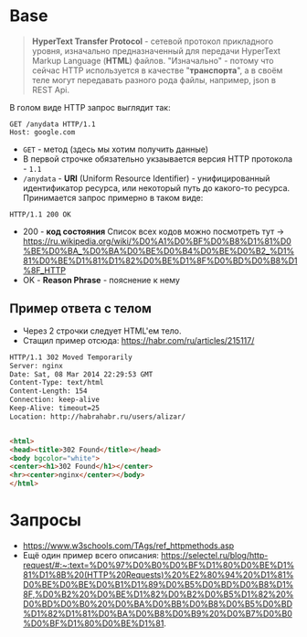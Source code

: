 # Base
> **HyperText Transfer Protocol** - сетевой протокол прикладного уровня, изначально предназначенный для передачи HyperText Markup Language (**HTML**) файлов.
> "Изначально" - потому что сейчас HTTP используется в качестве "**транспорта**", а в своём теле могут передавать разного рода файлы, например, json в REST Api.

В голом виде HTTP запрос выглядит так:
```
GET /anydata HTTP/1.1  
Host: google.com
```
* `GET` - метод (здесь мы хотим получить данные)
* В первой строчке обязательно укзаывается версия HTTP протокола - `1.1`
* `/anydata` - **URI** (Uniform Resource Identifier) - унифицированный идентификатор ресурса, или некоторый путь до какого-то ресурса. 
Принимается запрос примерно в таком виде:
```
HTTP/1.1 200 OK
```
* 200 - **код состояния**
	Список всех кодов можно посмотреть тут -> https://ru.wikipedia.org/wiki/%D0%A1%D0%BF%D0%B8%D1%81%D0%BE%D0%BA_%D0%BA%D0%BE%D0%B4%D0%BE%D0%B2_%D1%81%D0%BE%D1%81%D1%82%D0%BE%D1%8F%D0%BD%D0%B8%D1%8F_HTTP
* OK - **Reason Phrase** - пояснение к нему
## Пример ответа с телом
* Через 2 строчки следует HTML'ем тело.
* Стащил пример отсюда: https://habr.com/ru/articles/215117/
```html
HTTP/1.1 302 Moved Temporarily
Server: nginx
Date: Sat, 08 Mar 2014 22:29:53 GMT
Content-Type: text/html
Content-Length: 154
Connection: keep-alive
Keep-Alive: timeout=25
Location: http://habrahabr.ru/users/alizar/


<html>
<head><title>302 Found</title></head>
<body bgcolor="white">
<center><h1>302 Found</h1></center>
<hr><center>nginx</center></body>
</html>
```
# Запросы
* https://www.w3schools.com/TAgs/ref_httpmethods.asp
* Ещё один пример всего описания: https://selectel.ru/blog/http-request/#:~:text=%D0%97%D0%B0%D0%BF%D1%80%D0%BE%D1%81%D1%8B%20(HTTP%20Requests)%20%E2%80%94%20%D1%81%D0%BE%D0%BE%D0%B1%D1%89%D0%B5%D0%BD%D0%B8%D1%8F,%D0%B2%20%D0%BE%D1%82%D0%B2%D0%B5%D1%82%20%D0%BD%D0%B0%20%D0%BA%D0%BB%D0%B8%D0%B5%D0%BD%D1%82%D1%81%D0%BA%D0%B8%D0%B9%20%D0%B7%D0%B0%D0%BF%D1%80%D0%BE%D1%81.